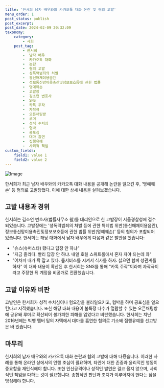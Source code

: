 ```yaml
---
title: '한서희 남자 배우와의 카카오톡 대화 논란 및 혐의 고발'
menu_order: 1
post_status: publish
post_excerpt: 
post_date: 2024-02-09 20:32:09
taxonomy:
    category:
        - 사회
    post_tag:
        - 한서희
        -  남자 배우
        -  카카오톡 대화
        -  논란
        -  혐의 고발
        -  성폭력범죄의 처벌
        -  통신매체이용음란
        -  정보통신망이용촉진및정보보호등에 관한 법률
        -  명예훼손
        -  고발장
        -  김소연 변호사
        -  SNS
        -  카톡 주작
        -  자작극
        -  오픈채팅방
        -  루머
        -  성적 수치심
        -  협박
        -  공포심
        -  대마 흡연
        -  집행유예
        -  사회적 책임
custom_fields:
    field1: value 1
    field2: value 2
---
```


![Image](https://imgnews.pstatic.net/image/025/2024/02/09/0003340647_001_20240209190301063.jpg?type=w647)

한서희가 최근 남자 배우와의 카카오톡 대화 내용을 공개해 논란을 일으킨 후, '명예훼손' 등 혐의로 고발당했다. 이에 대한 상세 내용을 살펴보겠습니다.
## 고발 내용과 경위
한서희는 김소연 변호사(법률사무소 윌)를 대리인으로 한 고발장이 서울경찰청에 접수되었습니다. 고발장에는 '성폭력범죄의 처벌 등에 관한 특례법 위반(통신매체이용음란), 정보통신망이용촉진및정보보호등에 관한 법률 위반(명예훼손)' 등의 혐의가 포함되어 있습니다.
한서희는 해당 대화에서 남자 배우에게 다음과 같은 발언을 했습니다:
- "슈스(슈퍼스타) 됐다고 답장 안 하냐"
- "지금 졸리다. 빨리 답장 안 하냐. 내일 호텔 스위트룸에서 혼자 자야 되는데 와"
- "어차피 내가 꽉 잡고 있다. 룸서비스를 시켜서 식사를 하자. 싫으면 함께 성관계를 하자"
이 대화 내용이 확산된 후 한서희는 SNS를 통해 "카톡 주작"이라며 자작극이라고 주장한 뒤 계정을 비공개로 전환했습니다.
## 고발 이유와 비판
고발인은 한서희가 성적 수치심이나 혐오감을 불러일으키고, 협박을 하며 공포심을 일으킨다고 지적했습니다. 또한 해당 대화 내용이 불특정 다수가 열람할 수 있는 오픈채팅방에 공유돼 루머로 확산되어 불가피한 피해를 입었다고 비판했습니다.
한서희는 지난 2016년에는 빅뱅 멤버 탑의 자택에서 대마를 흡연한 혐의로 기소돼 집행유예를 선고받은 바 있습니다.
## 마무리
한서희의 남자 배우와의 카카오톡 대화 논란과 혐의 고발에 대해 다뤘습니다. 이러한 사례를 통해 온라인 상에서의 언행 조심이 필요하며, 타인에 대한 존중과 윤리적인 행동이 중요함을 재인식해야 합니다. 또한 인신공격이나 성적인 발언은 결코 옳지 않으며, 사회적인 책임을 다하는 것이 필요합니다. 종합적인 판단과 조치가 이루어져야 한다는 점을 명심해야 합니다.
